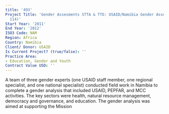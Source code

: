 ```yaml
---
title: '493'
Project Title: 'Gender Assesments STTA & TTO: USAID/Namibia Gender Assessment (TDY
  114)'
Start Year: '2011'
End Year: '2012'
ISO3 Code: NAM
Region: Africa
Country: Namibia
Client/ Donor: USAID
Is Current Project? (true/false): ''
Practice Area:
- Education, Gender and Youth
Contract Value USD: ''
---
```


A team of three gender experts (one USAID staff member, one regional specialist, and one national specialist) conducted field work in Namibia to complete a gender analysis that included USAID, PEPFAR, and MCC activities. The key sectors were health, natural resource management, democracy and governance, and education. The gender analysis was aimed at supporting the Mission